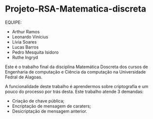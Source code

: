 # Projeto-RSA-Matematica-discreta

EQUIPE:
 - Arthur Ramos
 - Leonardo Vinícius
 - Lívia Soares
 - Lucas Barros
 - Pedro Mesquita Isidoro
 - Ruthe Ingryd
 
 Este é o trabalho final da disciplina Matemática Doscreta dos cursos de Engenharia de computação e Ciência da computação na Universidade Fedral de Alagoas.
 
 A funcionalidade deste trabalho é aprendermos sobre criptografia e um pouco do processo por trás desta. Este trabalho atende 3 demandas:
 - Criação de chave pública;
 - Encriptação de mensagem de caraters;
 - Desicriptação de mensagem anterior.
  
 
